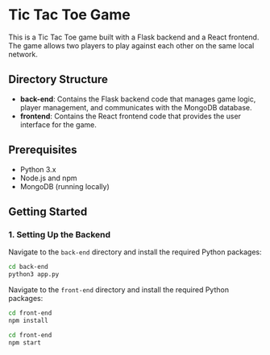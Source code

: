 # Tic Tac Toe Game

This is a Tic Tac Toe game built with a Flask backend and a React frontend. The game allows two players to play against each other on the same local network.

## Directory Structure

- **back-end**: Contains the Flask backend code that manages game logic, player management, and communicates with the MongoDB database.
- **frontend**: Contains the React frontend code that provides the user interface for the game.

## Prerequisites

- Python 3.x
- Node.js and npm
- MongoDB (running locally)

## Getting Started

### 1. Setting Up the Backend

Navigate to the `back-end` directory and install the required Python packages:

```bash
cd back-end
python3 app.py
```

Navigate to the `front-end` directory and install the required Python packages:

```bash
cd front-end
npm install
```

```bash
cd front-end
npm start
```
